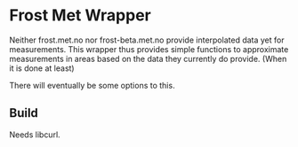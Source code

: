 # Frost Met Wrapper
Neither frost.met.no nor frost-beta.met.no provide interpolated data yet for measurements. This wrapper thus provides simple functions to approximate measurements in areas based on the data they currently do provide. (When it is done at least)

There will eventually be some options to this.

## Build
Needs libcurl.
